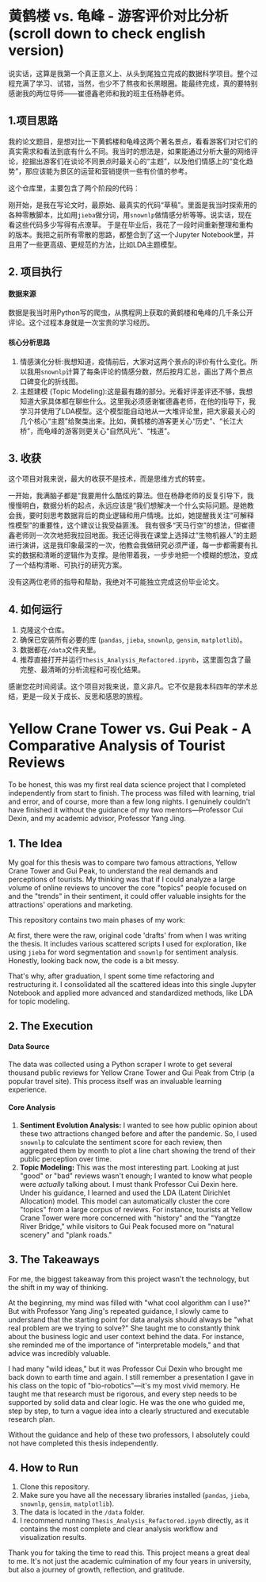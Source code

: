 # 黄鹤楼 vs. 龟峰 - 游客评价对比分析(scroll down to check english version)

说实话，这算是我第一个真正意义上、从头到尾独立完成的数据科学项目。整个过程充满了学习、试错，当然，也少不了熬夜和长黑眼圈。能最终完成，真的要特别感谢我的两位导师——崔德鑫老师和我的班主任杨静老师。

## 1.项目思路

我的论文题目，是想对比一下黄鹤楼和龟峰这两个著名景点，看看游客们对它们的真实需求和看法到底有什么不同。我当时的想法是，如果能通过分析大量的网络评论，挖掘出游客们在谈论不同景点时最关心的“主题”，以及他们情感上的“变化趋势”，那应该能为景区的运营和营销提供一些有价值的参考。

这个仓库里，主要包含了两个阶段的代码：

刚开始，是我在写论文时，最原始、最真实的代码“草稿”。里面是我当时探索用的各种零散脚本，比如用`jieba`做分词，用`snownlp`做情感分析等等。说实话，现在看这些代码多少写得有点潦草。
于是在毕业后，我花了一段时间重新整理和重构的版本。我把之前所有零散的思路，都整合到了这一个Jupyter Notebook里，并且用了一些更高级、更规范的方法，比如LDA主题模型。

## 2. 项目执行

#### 数据来源
数据是我当时用Python写的爬虫，从携程网上获取的黄鹤楼和龟峰的几千条公开评论。这个过程本身就是一次宝贵的学习经历。

#### 核心分析思路
1. 情感演化分析:我想知道，疫情前后，大家对这两个景点的评价有什么变化。所以我用`snownlp`计算了每条评论的情感分数，然后按月汇总，画出了两个景点口碑变化的折线图。
2. 主题建模 (Topic Modeling):这是最有趣的部分。光看好评差评还不够，我想知道大家具体都在聊些什么。这里我必须感谢崔德鑫老师，在他的指导下，我学习并使用了LDA模型。这个模型能自动地从一大堆评论里，把大家最关心的几个核心“主题”给聚类出来。比如，黄鹤楼的游客更关心“历史”、“长江大桥”，而龟峰的游客则更关心“自然风光”、“栈道”。

## 3. 收获

这个项目对我来说，最大的收获不是技术，而是思维方式的转变。

一开始，我满脑子都是“我要用什么酷炫的算法。但在杨静老师的反复引导下，我慢慢明白，数据分析的起点，永远应该是“我们想解决一个什么实际问题。是她教会我，要时刻思考数据背后的商业逻辑和用户情境。比如，她提醒我关注“可解释性模型”的重要性，这个建议让我受益匪浅。
我有很多“天马行空”的想法，但崔德鑫老师则一次次地把我拉回地面。我还记得我在课堂上选择过“生物机器人”的主题进行演讲，这是我印象最深的一次，他教会我做研究必须严谨，每一步都需要有扎实的数据和清晰的逻辑作为支撑。是他带着我，一步步地把一个模糊的想法，变成了一个结构清晰、可执行的研究方案。

没有这两位老师的指导和帮助，我绝对不可能独立完成这份毕业论文。

## 4. 如何运行

1.  克隆这个仓库。
2.  确保已安装所有必要的库 (`pandas`, `jieba`, `snownlp`, `gensim`, `matplotlib`)。
3.  数据都在`/data`文件夹里。
4.  推荐直接打开并运行`Thesis_Analysis_Refactored.ipynb`，这里面包含了最完整、最清晰的分析流程和可视化结果。

感谢您花时间阅读。这个项目对我来说，意义非凡。它不仅是我本科四年的学术总结，更是一段关于成长、反思和感恩的旅程。


# Yellow Crane Tower vs. Gui Peak - A Comparative Analysis of Tourist Reviews

To be honest, this was my first real data science project that I completed independently from start to finish. The process was filled with learning, trial and error, and of course, more than a few long nights. I genuinely couldn't have finished it without the guidance of my two mentors—Professor Cui Dexin, and my academic advisor, Professor Yang Jing.

## 1. The Idea

My goal for this thesis was to compare two famous attractions, Yellow Crane Tower and Gui Peak, to understand the real demands and perceptions of tourists. My thinking was that if I could analyze a large volume of online reviews to uncover the core "topics" people focused on and the "trends" in their sentiment, it could offer valuable insights for the attractions' operations and marketing.

This repository contains two main phases of my work:

At first, there were the raw, original code 'drafts' from when I was writing the thesis. It includes various scattered scripts I used for exploration, like using `jieba` for word segmentation and `snownlp` for sentiment analysis. Honestly, looking back now, the code is a bit messy.

That's why, after graduation, I spent some time refactoring and restructuring it. I consolidated all the scattered ideas into this single Jupyter Notebook and applied more advanced and standardized methods, like LDA for topic modeling.

## 2. The Execution

#### Data Source
The data was collected using a Python scraper I wrote to get several thousand public reviews for Yellow Crane Tower and Gui Peak from Ctrip (a popular travel site). This process itself was an invaluable learning experience.

#### Core Analysis
1.  **Sentiment Evolution Analysis:** I wanted to see how public opinion about these two attractions changed before and after the pandemic. So, I used `snownlp` to calculate the sentiment score for each review, then aggregated them by month to plot a line chart showing the trend of their public perception over time.
2.  **Topic Modeling:** This was the most interesting part. Looking at just "good" or "bad" reviews wasn't enough; I wanted to know what people were *actually* talking about. I must thank Professor Cui Dexin here. Under his guidance, I learned and used the LDA (Latent Dirichlet Allocation) model. This model can automatically cluster the core "topics" from a large corpus of reviews. For instance, tourists at Yellow Crane Tower were more concerned with "history" and the "Yangtze River Bridge," while visitors to Gui Peak focused more on "natural scenery" and "plank roads."

## 3. The Takeaways

For me, the biggest takeaway from this project wasn't the technology, but the shift in my way of thinking.

At the beginning, my mind was filled with "what cool algorithm can I use?" But with Professor Yang Jing's repeated guidance, I slowly came to understand that the starting point for data analysis should always be "what real problem are we trying to solve?" She taught me to constantly think about the business logic and user context behind the data. For instance, she reminded me of the importance of "interpretable models," and that advice was incredibly valuable.

I had many "wild ideas," but it was Professor Cui Dexin who brought me back down to earth time and again. I still remember a presentation I gave in his class on the topic of "bio-robotics"—it's my most vivid memory. He taught me that research must be rigorous, and every step needs to be supported by solid data and clear logic. He was the one who guided me, step by step, to turn a vague idea into a clearly structured and executable research plan.

Without the guidance and help of these two professors, I absolutely could not have completed this thesis independently.

## 4. How to Run

1.  Clone this repository.
2.  Make sure you have all the necessary libraries installed (`pandas`, `jieba`, `snownlp`, `gensim`, `matplotlib`).
3.  The data is located in the `/data` folder.
4.  I recommend running `Thesis_Analysis_Refactored.ipynb` directly, as it contains the most complete and clear analysis workflow and visualization results.

Thank you for taking the time to read this. This project means a great deal to me. It's not just the academic culmination of my four years in university, but also a journey of growth, reflection, and gratitude.